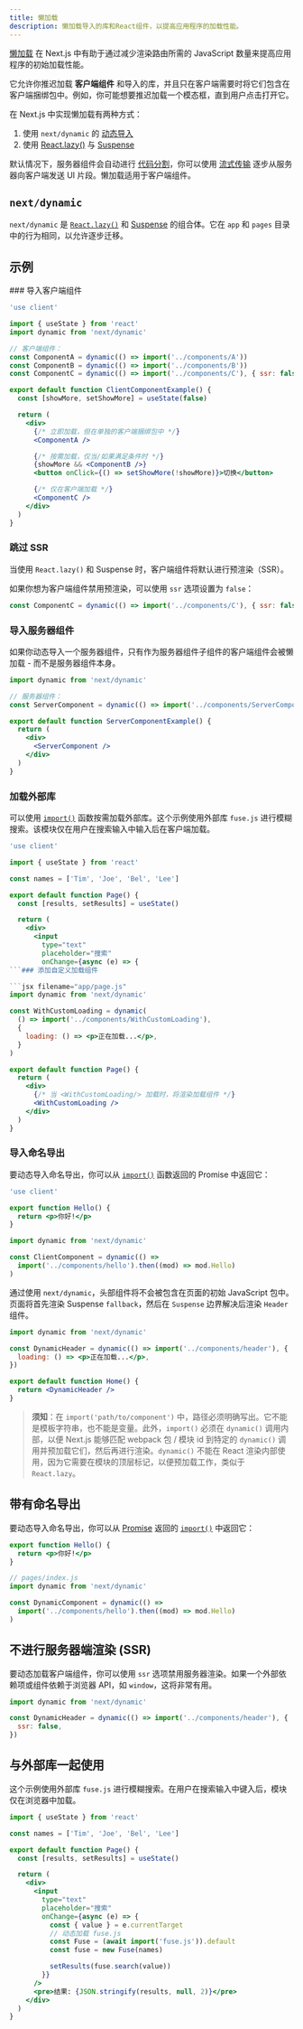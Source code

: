 ```yaml
---
title: 懒加载
description: 懒加载导入的库和React组件，以提高应用程序的加载性能。
---
```


[懒加载](https://developer.mozilla.org/docs/Web/Performance/Lazy_loading) 在 Next.js 中有助于通过减少渲染路由所需的 JavaScript 数量来提高应用程序的初始加载性能。

它允许你推迟加载 **客户端组件** 和导入的库，并且只在客户端需要时将它们包含在客户端捆绑包中。例如，你可能想要推迟加载一个模态框，直到用户点击打开它。

在 Next.js 中实现懒加载有两种方式：

1. 使用 `next/dynamic` 的 [动态导入](#nextdynamic)
2. 使用 [React.lazy()](https://react.dev/reference/react/lazy) 与 [Suspense](https://react.dev/reference/react/Suspense)

默认情况下，服务器组件会自动进行 [代码分割](https://developer.mozilla.org/docs/Glossary/Code_splitting)，你可以使用 [流式传输](/docs/app/building-your-application/routing/loading-ui-and-streaming) 逐步从服务器向客户端发送 UI 片段。懒加载适用于客户端组件。

## `next/dynamic`

`next/dynamic` 是 [`React.lazy()`](https://react.dev/reference/react/lazy) 和 [Suspense](https://react.dev/reference/react/Suspense) 的组合体。它在 `app` 和 `pages` 目录中的行为相同，以允许逐步迁移。

## 示例

<AppOnly>
### 导入客户端组件

```jsx filename="app/page.js"
'use client'

import { useState } from 'react'
import dynamic from 'next/dynamic'

// 客户端组件：
const ComponentA = dynamic(() => import('../components/A'))
const ComponentB = dynamic(() => import('../components/B'))
const ComponentC = dynamic(() => import('../components/C'), { ssr: false })

export default function ClientComponentExample() {
  const [showMore, setShowMore] = useState(false)

  return (
    <div>
      {/* 立即加载，但在单独的客户端捆绑包中 */}
      <ComponentA />

      {/* 按需加载，仅当/如果满足条件时 */}
      {showMore && <ComponentB />}
      <button onClick={() => setShowMore(!showMore)}>切换</button>

      {/* 仅在客户端加载 */}
      <ComponentC />
    </div>
  )
}
```

### 跳过 SSR

当使用 `React.lazy()` 和 Suspense 时，客户端组件将默认进行预渲染（SSR）。

如果你想为客户端组件禁用预渲染，可以使用 `ssr` 选项设置为 `false`：

```jsx
const ComponentC = dynamic(() => import('../components/C'), { ssr: false })
```

### 导入服务器组件

如果你动态导入一个服务器组件，只有作为服务器组件子组件的客户端组件会被懒加载 - 而不是服务器组件本身。

```jsx filename="app/page.js"
import dynamic from 'next/dynamic'

// 服务器组件：
const ServerComponent = dynamic(() => import('../components/ServerComponent'))

export default function ServerComponentExample() {
  return (
    <div>
      <ServerComponent />
    </div>
  )
}
```

### 加载外部库

可以使用 [`import()`](https://developer.mozilla.org/docs/Web/JavaScript/Reference/Operators/import) 函数按需加载外部库。这个示例使用外部库 `fuse.js` 进行模糊搜索。该模块仅在用户在搜索输入中输入后在客户端加载。

```jsx filename="app/page.js"
'use client'

import { useState } from 'react'

const names = ['Tim', 'Joe', 'Bel', 'Lee']

export default function Page() {
  const [results, setResults] = useState()

  return (
    <div>
      <input
        type="text"
        placeholder="搜索"
        onChange={async (e) => {
```### 添加自定义加载组件

```jsx filename="app/page.js"
import dynamic from 'next/dynamic'

const WithCustomLoading = dynamic(
  () => import('../components/WithCustomLoading'),
  {
    loading: () => <p>正在加载...</p>,
  }
)

export default function Page() {
  return (
    <div>
      {/* 当 <WithCustomLoading/> 加载时，将渲染加载组件 */}
      <WithCustomLoading />
    </div>
  )
}
```

### 导入命名导出

要动态导入命名导出，你可以从 [`import()`](https://developer.mozilla.org/docs/Web/JavaScript/Reference/Operators/import) 函数返回的 Promise 中返回它：

```jsx filename="components/hello.js"
'use client'

export function Hello() {
  return <p>你好!</p>
}
```

```jsx filename="app/page.js"
import dynamic from 'next/dynamic'

const ClientComponent = dynamic(() =>
  import('../components/hello').then((mod) => mod.Hello)
)
```

</AppOnly>

<PagesOnly>

通过使用 `next/dynamic`，头部组件将不会被包含在页面的初始 JavaScript 包中。页面将首先渲染 Suspense `fallback`，然后在 `Suspense` 边界解决后渲染 `Header` 组件。

```jsx
import dynamic from 'next/dynamic'

const DynamicHeader = dynamic(() => import('../components/header'), {
  loading: () => <p>正在加载...</p>,
})

export default function Home() {
  return <DynamicHeader />
}
```

> **须知**：在 `import('path/to/component')` 中，路径必须明确写出。它不能是模板字符串，也不能是变量。此外，`import()` 必须在 `dynamic()` 调用内部，以便 Next.js 能够匹配 webpack 包 / 模块 id 到特定的 `dynamic()` 调用并预加载它们，然后再进行渲染。`dynamic()` 不能在 React 渲染内部使用，因为它需要在模块的顶层标记，以便预加载工作，类似于 `React.lazy`。

## 带有命名导出

要动态导入命名导出，你可以从 [Promise](https://developer.mozilla.org/docs/Web/JavaScript/Reference/Global_Objects/Promise) 返回的 [`import()`](https://github.com/tc39/proposal-dynamic-import#example) 中返回它：

```jsx filename="components/hello.js"
export function Hello() {
  return <p>你好!</p>
}

// pages/index.js
import dynamic from 'next/dynamic'

const DynamicComponent = dynamic(() =>
  import('../components/hello').then((mod) => mod.Hello)
)
```

## 不进行服务器端渲染 (SSR)

要动态加载客户端组件，你可以使用 `ssr` 选项禁用服务器渲染。如果一个外部依赖项或组件依赖于浏览器 API，如 `window`，这将非常有用。

```jsx
import dynamic from 'next/dynamic'

const DynamicHeader = dynamic(() => import('../components/header'), {
  ssr: false,
})
```

## 与外部库一起使用

这个示例使用外部库 `fuse.js` 进行模糊搜索。在用户在搜索输入中键入后，模块仅在浏览器中加载。

```jsx
import { useState } from 'react'

const names = ['Tim', 'Joe', 'Bel', 'Lee']

export default function Page() {
  const [results, setResults] = useState()

  return (
    <div>
      <input
        type="text"
        placeholder="搜索"
        onChange={async (e) => {
          const { value } = e.currentTarget
          // 动态加载 fuse.js
          const Fuse = (await import('fuse.js')).default
          const fuse = new Fuse(names)

          setResults(fuse.search(value))
        }}
      />
      <pre>结果: {JSON.stringify(results, null, 2)}</pre>
    </div>
  )
}
```

</PagesOnly>
